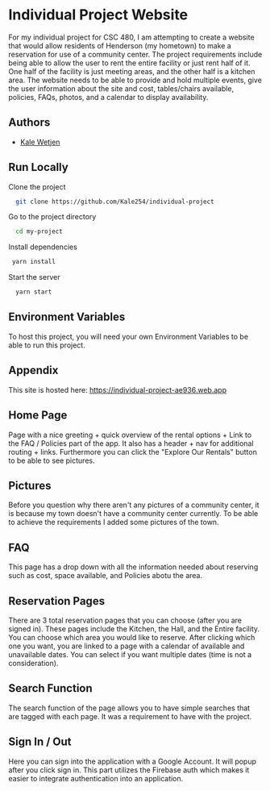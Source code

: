 
# Individual Project Website

For my individual project for CSC 480, I am attempting to create a website that would allow residents of Henderson (my hometown) to make a reservation for use of a community center. The project requirements include being able to allow the user to rent the entire facility or just rent half of it. One half of the facility is just meeting areas, and the other half is a kitchen area. The website needs to be able to provide and hold multiple events, give the user information about the site and cost, tables/chairs available, policies, FAQs, photos, and a calendar to display availability. 




## Authors

- [Kale Wetjen](https://www.github.com/kale254)


## Run Locally

Clone the project

```bash
  git clone https://github.com/Kale254/individual-project
```

Go to the project directory

```bash
  cd my-project
```

Install dependencies

```bash
 yarn install
```

Start the server

```bash
  yarn start
```


## Environment Variables

To host this project, you will need your own Environment Variables to be able to run this project. 

## Appendix

This site is hosted here: https://individual-project-ae936.web.app

## Home Page

Page with a nice greeting + quick overview of the rental options + Link to the FAQ / Policies part of the app. It also has a header + nav for additional routing + links. Furthermore you can click the "Explore Our Rentals" button to be able to see pictures.

## Pictures

Before you question why there aren't any pictures of a community center, it is because my town doesn't have a community center currently. To be able to achieve the requirements I added some pictures of the town.

## FAQ

This page has a drop down with all the information needed about reserving such as cost, space available, and Policies abotu the area. 

## Reservation Pages

There are 3 total reservation pages that you can choose (after you are signed in). These pages include the Kitchen, the Hall, and the Entire facility. You can choose which area you would like to reserve. After clicking which one you want, you are linked to a page with a calendar of available and unavailable dates. You can select if you want multiple dates (time is not a consideration). 


## Search Function

The search function of the page allows you to have simple searches that are tagged with each page. It was a requirement to have with the project.

## Sign In / Out

Here you can sign into the application with a Google Account. It will popup after you click sign in. This part utilizes the Firebase auth which makes it easier to integrate authentication into an application. 

